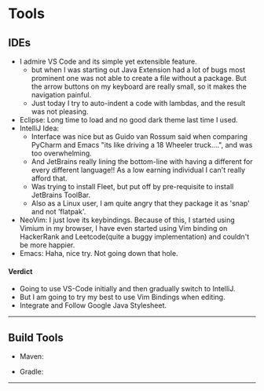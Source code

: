 # Tools

## IDEs

* I admire VS Code and its simple yet extensible feature.
  * but when I was starting out Java Extension had a lot of bugs most prominent one was not able to create a
    file without a package. But the arrow buttons on my keyboard are really small, so it makes the navigation painful.
  * Just today I try to auto-indent a code with lambdas, and the result was not pleasing.
* Eclipse: Long time to load and no good dark theme last time I used.
* IntelliJ Idea:
  * Interface was nice but as Guido van Rossum said when comparing PyCharm and Emacs "its like driving a 18 Wheeler truck....", and was too overwhelming.
  * And JetBrains really lining the bottom-line with having a different for every different language!! As a low earning individual I can't really afford that.
  * Was trying to install Fleet, but put off by pre-requisite to install JetBrains ToolBar.
  * Also as a Linux user, I am quite angry that they package it as 'snap' and not 'flatpak'.
* NeoVim:
    I just love its keybindings. Because of this, I started using Vimium in my browser, I have even started using Vim binding on HackerRank and Leetcode(quite a buggy implementation) and couldn't be more happier.
* Emacs: Haha, nice try. Not going down that hole.

#### Verdict

* Going to use VS-Code initially  and then gradually switch to IntelliJ.
* But I am going to try my best to use Vim Bindings when editing.
* Integrate and Follow Google Java Stylesheet.

---

## Build Tools

* Maven:

* Gradle:


---
